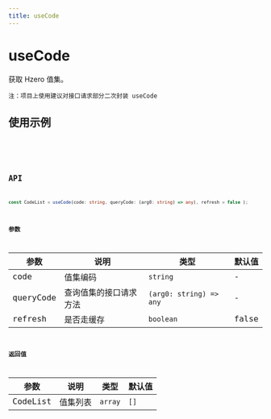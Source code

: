 ```yaml
---
title: useCode
---
```


# useCode

获取 Hzero 值集。

`注：项目上使用建议对接口请求部分二次封装 useCode`
## 使用示例

<code src="../../src/hooks/useCode/demo/base" />

<code src="../../src/hooks/useCode/demo/mean" />

## API

```ts
const CodeList = useCode(code: string, queryCode: (arg0: string) => any), refresh = false );
```

### 参数

| 参数 | 说明               | 类型         | 默认值 |
|------|--------------------|--------------|--------|
| code   | 值集编码 | `string` | -      |
| queryCode   | 查询值集的接口请求方法 | `(arg0: string) => any` | -      |
| refresh   | 是否走缓存 | `boolean` | false      |

### 返回值
| 参数 | 说明               | 类型         | 默认值 |
|------|--------------------|--------------|--------|
| CodeList   | 值集列表 | `array` | `[]`      |
